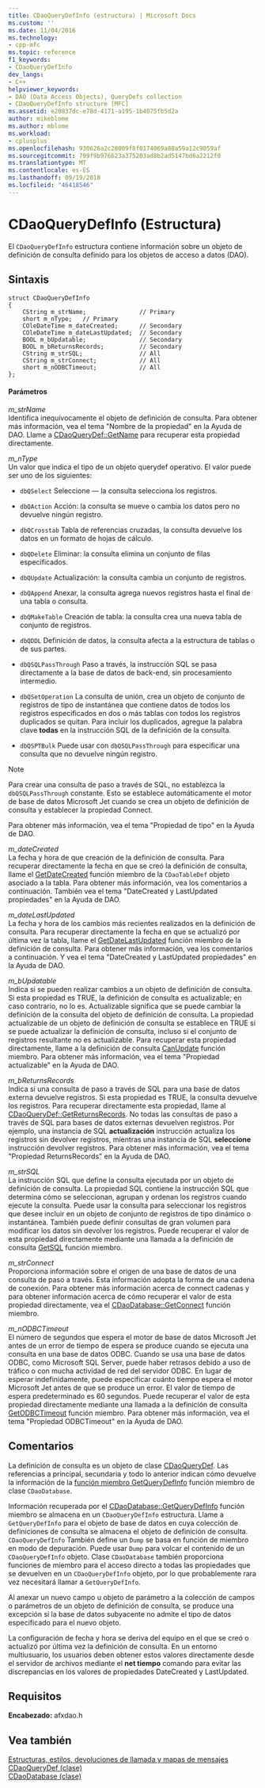 ```yaml
---
title: CDaoQueryDefInfo (estructura) | Microsoft Docs
ms.custom: ''
ms.date: 11/04/2016
ms.technology:
- cpp-mfc
ms.topic: reference
f1_keywords:
- CDaoQueryDefInfo
dev_langs:
- C++
helpviewer_keywords:
- DAO (Data Access Objects), QueryDefs collection
- CDaoQueryDefInfo structure [MFC]
ms.assetid: e20837dc-e78d-4171-a195-1b4075fb5d2a
author: mikeblome
ms.author: mblome
ms.workload:
- cplusplus
ms.openlocfilehash: 930626a2c28009f8f0174069a88a59a12c9059af
ms.sourcegitcommit: 799f9b976623a375203ad8b2ad5147bd6a2212f0
ms.translationtype: MT
ms.contentlocale: es-ES
ms.lasthandoff: 09/19/2018
ms.locfileid: "46418546"
---
```

# <a name="cdaoquerydefinfo-structure"></a>CDaoQueryDefInfo (Estructura)

El `CDaoQueryDefInfo` estructura contiene información sobre un objeto de definición de consulta definido para los objetos de acceso a datos (DAO).

## <a name="syntax"></a>Sintaxis

```
struct CDaoQueryDefInfo
{
    CString m_strName;               // Primary
    short m_nType;   // Primary
    COleDateTime m_dateCreated;      // Secondary
    COleDateTime m_dateLastUpdated;  // Secondary
    BOOL m_bUpdatable;               // Secondary
    BOOL m_bReturnsRecords;          // Secondary
    CString m_strSQL;                // All
    CString m_strConnect;            // All
    short m_nODBCTimeout;            // All
};
```

#### <a name="parameters"></a>Parámetros

*m_strName*<br/>
Identifica inequívocamente el objeto de definición de consulta. Para obtener más información, vea el tema "Nombre de la propiedad" en la Ayuda de DAO. Llame a [CDaoQueryDef::GetName](../../mfc/reference/cdaoquerydef-class.md#getname) para recuperar esta propiedad directamente.

*m_nType*<br/>
Un valor que indica el tipo de un objeto querydef operativo. El valor puede ser uno de los siguientes:

- `dbQSelect` Seleccione — la consulta selecciona los registros.

- `dbQAction` Acción: la consulta se mueve o cambia los datos pero no devuelve ningún registro.

- `dbQCrosstab` Tabla de referencias cruzadas, la consulta devuelve los datos en un formato de hojas de cálculo.

- `dbQDelete` Eliminar: la consulta elimina un conjunto de filas especificados.

- `dbQUpdate` Actualización: la consulta cambia un conjunto de registros.

- `dbQAppend` Anexar, la consulta agrega nuevos registros hasta el final de una tabla o consulta.

- `dbQMakeTable` Creación de tabla: la consulta crea una nueva tabla de conjunto de registros.

- `dbQDDL` Definición de datos, la consulta afecta a la estructura de tablas o de sus partes.

- `dbQSQLPassThrough` Paso a través, la instrucción SQL se pasa directamente a la base de datos de back-end, sin procesamiento intermedio.

- `dbQSetOperation` La consulta de unión, crea un objeto de conjunto de registros de tipo de instantánea que contiene datos de todos los registros especificados en dos o más tablas con todos los registros duplicados se quitan. Para incluir los duplicados, agregue la palabra clave **todas** en la instrucción SQL de la definición de la consulta.

- `dbQSPTBulk` Puede usar con `dbQSQLPassThrough` para especificar una consulta que no devuelve ningún registro.

> [!NOTE]
>  Para crear una consulta de paso a través de SQL, no establezca la `dbQSQLPassThrough` constante. Esto se establece automáticamente el motor de base de datos Microsoft Jet cuando se crea un objeto de definición de consulta y establecer la propiedad Connect.

Para obtener más información, vea el tema "Propiedad de tipo" en la Ayuda de DAO.

*m_dateCreated*<br/>
La fecha y hora de que creación de la definición de consulta. Para recuperar directamente la fecha en que se creó la definición de consulta, llame el [GetDateCreated](../../mfc/reference/cdaotabledef-class.md#getdatecreated) función miembro de la `CDaoTableDef` objeto asociado a la tabla. Para obtener más información, vea los comentarios a continuación. También vea el tema "DateCreated y LastUpdated propiedades" en la Ayuda de DAO.

*m_dateLastUpdated*<br/>
La fecha y hora de los cambios más recientes realizados en la definición de consulta. Para recuperar directamente la fecha en que se actualizó por última vez la tabla, llame el [GetDateLastUpdated](../../mfc/reference/cdaoquerydef-class.md#getdatelastupdated) función miembro de la definición de consulta. Para obtener más información, vea los comentarios a continuación. Y vea el tema "DateCreated y LastUpdated propiedades" en la Ayuda de DAO.

*m_bUpdatable*<br/>
Indica si se pueden realizar cambios a un objeto de definición de consulta. Si esta propiedad es TRUE, la definición de consulta es actualizable; en caso contrario, no lo es. Actualizable significa que se puede cambiar la definición de la consulta del objeto de definición de consulta. La propiedad actualizable de un objeto de definición de consulta se establece en TRUE si se puede actualizar la definición de consulta, incluso si el conjunto de registros resultante no es actualizable. Para recuperar esta propiedad directamente, llame a la definición de consulta [CanUpdate](../../mfc/reference/cdaoquerydef-class.md#canupdate) función miembro. Para obtener más información, vea el tema "Propiedad actualizable" en la Ayuda de DAO.

*m_bReturnsRecords*<br/>
Indica si una consulta de paso a través de SQL para una base de datos externa devuelve registros. Si esta propiedad es TRUE, la consulta devuelve los registros. Para recuperar directamente esta propiedad, llame al [CDaoQueryDef::GetReturnsRecords](../../mfc/reference/cdaoquerydef-class.md#getreturnsrecords). No todas las consultas de paso a través de SQL para bases de datos externas devuelven registros. Por ejemplo, una instancia de SQL **actualización** instrucción actualiza los registros sin devolver registros, mientras una instancia de SQL **seleccione** instrucción devolver registros. Para obtener más información, vea el tema "Propiedad ReturnsRecords" en la Ayuda de DAO.

*m_strSQL*<br/>
La instrucción SQL que define la consulta ejecutada por un objeto de definición de consulta. La propiedad SQL contiene la instrucción SQL que determina cómo se seleccionan, agrupan y ordenan los registros cuando ejecute la consulta. Puede usar la consulta para seleccionar los registros que desee incluir en un objeto de conjunto de registros de tipo dinámico o instantánea. También puede definir consultas de gran volumen para modificar los datos sin devolver los registros. Puede recuperar el valor de esta propiedad directamente mediante una llamada a la definición de consulta [GetSQL](../../mfc/reference/cdaoquerydef-class.md#getsql) función miembro.

*m_strConnect*<br/>
Proporciona información sobre el origen de una base de datos de una consulta de paso a través. Esta información adopta la forma de una cadena de conexión. Para obtener más información acerca de connect cadenas y para obtener información acerca de cómo recuperar el valor de esta propiedad directamente, vea el [CDaoDatabase::GetConnect](../../mfc/reference/cdaodatabase-class.md#getconnect) función miembro.

*m_nODBCTimeout*<br/>
El número de segundos que espera el motor de base de datos Microsoft Jet antes de un error de tiempo de espera se produce cuando se ejecuta una consulta en una base de datos ODBC. Cuando se usa una base de datos ODBC, como Microsoft SQL Server, puede haber retrasos debido a uso de tráfico o con mucha actividad de red del servidor ODBC. En lugar de esperar indefinidamente, puede especificar cuánto tiempo espera el motor Microsoft Jet antes de que se produce un error. El valor de tiempo de espera predeterminado es 60 segundos. Puede recuperar el valor de esta propiedad directamente mediante una llamada a la definición de consulta [GetODBCTimeout](../../mfc/reference/cdaoquerydef-class.md#getodbctimeout) función miembro. Para obtener más información, vea el tema "Propiedad ODBCTimeout" en la Ayuda de DAO.

## <a name="remarks"></a>Comentarios

La definición de consulta es un objeto de clase [CDaoQueryDef](../../mfc/reference/cdaoquerydef-class.md). Las referencias a principal, secundaria y todo lo anterior indican cómo devuelve la información de la [función miembro GetQueryDefInfo](../../mfc/reference/cdaodatabase-class.md#getquerydefinfo) función miembro de clase `CDaoDatabase`.

Información recuperada por el [CDaoDatabase::GetQueryDefInfo](../../mfc/reference/cdaodatabase-class.md#getquerydefinfo) función miembro se almacena en un `CDaoQueryDefInfo` estructura. Llame a `GetQueryDefInfo` para el objeto de base de datos en cuya colección de definiciones de consulta se almacena el objeto de definición de consulta. `CDaoQueryDefInfo` También define un `Dump` se basa en función de miembro en modo de depuración. Puede usar `Dump` para volcar el contenido de un `CDaoQueryDefInfo` objeto. Clase `CDaoDatabase` también proporciona funciones de miembro para el acceso directo a todas las propiedades que se devuelven en un `CDaoQueryDefInfo` objeto, por lo que probablemente rara vez necesitará llamar a `GetQueryDefInfo`.

Al anexar un nuevo campo u objeto de parámetro a la colección de campos o parámetros de un objeto de definición de consulta, se produce una excepción si la base de datos subyacente no admite el tipo de datos especificado para el nuevo objeto.

La configuración de fecha y hora se deriva del equipo en el que se creó o actualizó por última vez la definición de consulta. En un entorno multiusuario, los usuarios deben obtener estos valores directamente desde el servidor de archivos mediante el **net tiempo** comando para evitar las discrepancias en los valores de propiedades DateCreated y LastUpdated.

## <a name="requirements"></a>Requisitos

**Encabezado:** afxdao.h

## <a name="see-also"></a>Vea también

[Estructuras, estilos, devoluciones de llamada y mapas de mensajes](../../mfc/reference/structures-styles-callbacks-and-message-maps.md)<br/>
[CDaoQueryDef (clase)](../../mfc/reference/cdaoquerydef-class.md)<br/>
[CDaoDatabase (clase)](../../mfc/reference/cdaodatabase-class.md)
